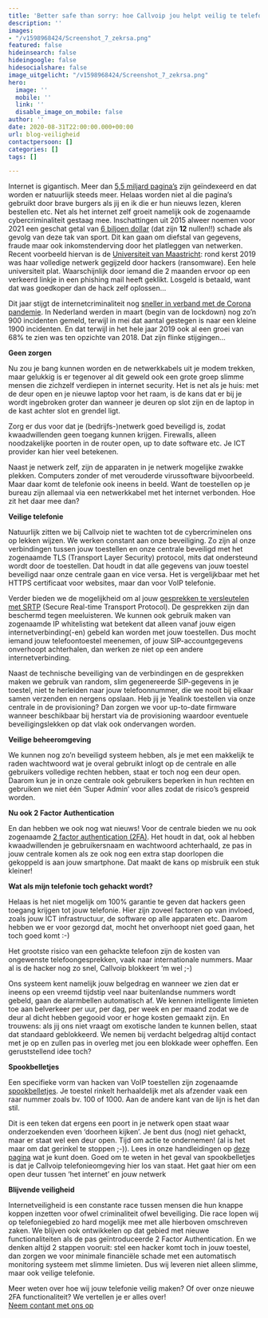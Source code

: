 ```yaml
---
title: 'Better safe than sorry: hoe Callvoip jou helpt veilig te telefoneren.'
description: ''
images:
- "/v1598968424/Screenshot_7_zekrsa.png"
featured: false
hideinsearch: false
hideingoogle: false
hidesocialshare: false
image_uitgelicht: "/v1598968424/Screenshot_7_zekrsa.png"
hero:
  image: ''
  mobile: ''
  link: ''
  disable_image_on_mobile: false
author: ''
date: 2020-08-31T22:00:00.000+00:00
url: blog-veiligheid
contactpersoon: []
categories: []
tags: []

---
```

Internet is gigantisch. Meer dan [5,5 miljard pagina’s](https://www.worldwidewebsize.com/) zijn geïndexeerd en dat worden er natuurlijk steeds meer. Helaas worden niet al die pagina’s gebruikt door brave burgers als jij en ik die er hun nieuws lezen, kleren bestellen etc. Net als het internet zelf groeit namelijk ook de zogenaamde cybercriminaliteit gestaag mee. Inschattingen uit 2015 alweer noemen voor 2021 een geschat getal van [6 biljoen dollar](https://cybersecurityventures.com/cybercrime-damages-6-trillion-by-2021/) (dat zijn **12** nullen!!) schade als gevolg van deze tak van sport. Dit kan gaan om diefstal van gegevens, fraude maar ook inkomstenderving door het platleggen van netwerken. Recent voorbeeld hiervan is de [Universiteit van Maastricht](https://nos.nl/artikel/2321732-hackers-universiteit-maastricht-zaten-maanden-in-netwerk-200-000-euro-betaald.html): rond kerst 2019 was haar volledige netwerk gegijzeld door hackers (ransomware). Een hele universiteit plat. Waarschijnlijk door iemand die 2 maanden ervoor op een verkeerd linkje in een phishing mail heeft geklikt. Losgeld is betaald, want dat was goedkoper dan de hack zelf oplossen…

Dit jaar stijgt de internetcriminaliteit nog [sneller in verband met de Corona pandemie](https://www.vpngids.nl/veilig-internet/cybercrime/cybercrime-statistieken-nederland/). In Nederland werden in maart (begin van de lockdown) nog zo’n 900 incidenten gemeld, terwijl in mei dat aantal gestegen is naar een kleine 1900 incidenten. En dat terwijl in het hele jaar 2019 ook al een groei van 68% te zien was ten opzichte van 2018. Dat zijn flinke stijgingen...

**Geen zorgen**

Nu zou je bang kunnen worden en de netwerkkabels uit je modem trekken, maar gelukkig is er tegenover al dit geweld ook een grote groep slimme mensen die zichzelf verdiepen in internet security. Het is net als je huis: met de deur open en je nieuwe laptop voor het raam, is de kans dat er bij je wordt ingebroken groter dan wanneer je deuren op slot zijn en de laptop in de kast achter slot en grendel ligt.

Zorg er dus voor dat je (bedrijfs-)netwerk goed beveiligd is, zodat kwaadwillenden geen toegang kunnen krijgen. Firewalls, alleen noodzakelijke poorten in de router open, up to date software etc. Je ICT provider kan hier veel betekenen.

Naast je netwerk zelf, zijn de apparaten in je netwerk mogelijke zwakke plekken. Computers zonder of met verouderde virussoftware bijvoorbeeld. Maar daar komt de telefonie ook ineens in beeld. Want de toestellen op je bureau zijn allemaal via een netwerkkabel met het internet verbonden. Hoe zit het daar mee dan?

**Veilige telefonie**

Natuurlijk zitten we bij Callvoip niet te wachten tot de cybercriminelen ons op lekken wijzen. We werken constant aan onze beveiliging. Zo zijn al onze verbindingen tussen jouw toestellen en onze centrale beveiligd met het zogenaamde TLS (Transport Layer Security) protocol, mits dat ondersteund wordt door de toestellen. Dat houdt in dat alle gegevens van jouw toestel beveiligd naar onze centrale gaan en vice versa. Het is vergelijkbaar met het HTTPS certificaat voor websites, maar dan voor VoIP telefonie.

Verder bieden we de mogelijkheid om al jouw [gesprekken te versleutelen met SRTP](https://www.callvoip.nl/telefonie/versleutelde-telefoongesprekken/) (Secure Real-time Transport Protocol). De gesprekken zijn dan beschermd tegen meeluisteren. We kunnen ook gebruik maken van zogenaamde IP whitelisting wat betekent dat alleen vanaf jouw eigen internetverbinding(-en) gebeld kan worden met jouw toestellen. Dus mocht iemand jouw telefoontoestel meenemen, of jouw SIP-accountgegevens onverhoopt achterhalen, dan werken ze niet op een andere internetverbinding.

Naast de technische beveiliging van de verbindingen en de gesprekken maken we gebruik van random, slim gegenereerde SIP-gegevens in je toestel, niet te herleiden naar jouw telefoonnummer, die we nooit bij elkaar samen verzenden en nergens opslaan. Heb jij je Yealink toestellen via onze centrale in de provisioning? Dan zorgen we voor up-to-date firmware wanneer beschikbaar bij herstart via de provisioning waardoor eventuele beveiligingslekken op dat vlak ook ondervangen worden.

**Veilige beheeromgeving**

We kunnen nog zo’n beveiligd systeem hebben, als je met een makkelijk te raden wachtwoord wat je overal gebruikt inlogt op de centrale en alle gebruikers volledige rechten hebben, staat er toch nog een deur open. Daarom kun je in onze centrale ook gebruikers beperken in hun rechten en gebruiken we niet één ‘Super Admin’ voor alles zodat de risico’s gespreid worden.  
  
**Nu ook 2 Factor Authentication**

En dan hebben we ook nog wat nieuws! Voor de centrale bieden we nu ook zogenaamde [2 factor authentication (2FA)](https://www.callvoip.nl/telefonie/functionaliteiten/2fa/). Het houdt in dat, ook al hebben kwaadwillenden je gebruikersnaam en wachtwoord achterhaald, ze pas in jouw centrale komen als ze ook nog een extra stap doorlopen die gekoppeld is aan jouw smartphone. Dat maakt de kans op misbruik een stuk kleiner!

**Wat als mijn telefonie toch gehackt wordt?**

Helaas is het niet mogelijk om 100% garantie te geven dat hackers geen toegang krijgen tot jouw telefonie. Hier zijn zoveel factoren op van invloed, zoals jouw ICT infrastructuur, de software op alle apparaten etc. Daarom hebben we er voor gezorgd dat, mocht het onverhoopt niet goed gaan, het toch goed komt :-)

Het grootste risico van een gehackte telefoon zijn de kosten van ongewenste telefoongesprekken, vaak naar internationale nummers. Maar al is de hacker nog zo snel, Callvoip blokkeert ‘m wel ;-)

Ons systeem kent namelijk jouw belgedrag en wanneer we zien dat er ineens op een vreemd tijdstip veel naar buitenlandse nummers wordt gebeld, gaan de alarmbellen automatisch af. We kennen intelligente limieten toe aan belverkeer per uur, per dag, per week en per maand zodat we de deur al dicht hebben gegooid voor er hoge kosten gemaakt zijn. En trouwens: als jij ons niet vraagt om exotische landen te kunnen bellen, staat dat standaard geblokkeerd. We nemen bij verdacht belgedrag altijd contact met je op en zullen pas in overleg met jou een blokkade weer opheffen. Een geruststellend idee toch?

**Spookbelletjes**

Een specifieke vorm van hacken van VoIP toestellen zijn zogenaamde [spookbelletjes](https://www.callvoip.nl/wat-zijn-toch-die-spookbelletjes/). Je toestel rinkelt herhaaldelijk met als afzender vaak een raar nummer zoals bv. 100 of 1000. Aan de andere kant van de lijn is het dan stil.

Dit is een teken dat ergens een poort in je netwerk open staat waar onderzoekenden even ‘doorheen kijken’. Je bent dus (nog) niet gehackt, maar er staat wel een deur open. Tijd om actie te ondernemen! (al is het maar om dat gerinkel te stoppen ;-)). Lees in onze handleidingen op [deze pagina](https://www.callvoip.nl/wat-zijn-toch-die-spookbelletjes/) wat je kunt doen. Goed om te weten in het geval van spookbelletjes is dat je Callvoip telefonieomgeving hier los van staat. Het gaat hier om een open deur tussen ‘het internet’ en jouw netwerk

**Blijvende veiligheid**

Internetveiligheid is een constante race tussen mensen die hun knappe koppen inzetten voor ofwel criminaliteit ofwel beveiliging. Die race lopen wij op telefoniegebied zo hard mogelijk mee met alle hierboven omschreven zaken. We blijven ook ontwikkelen op dat gebied met nieuwe functionaliteiten als de pas geïntroduceerde 2 Factor Authentication. En we denken altijd 2 stappen vooruit: stel een hacker komt toch in jouw toestel, dan zorgen we voor minimale financiële schade met een automatisch monitoring systeem met slimme limieten. Dus wij leveren niet alleen slimme, maar ook veilige telefonie.

Meer weten over hoe wij jouw telefonie veilig maken? Of over onze nieuwe 2FA functionaliteit? We vertellen je er alles over!<br><a href="/contact" class="button">Neem contant met ons op</a>